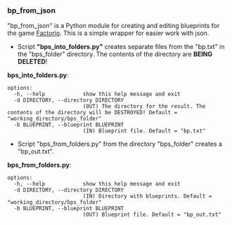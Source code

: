 ### bp_from_json

"bp_from_json" is a Python module for creating and editing blueprints for the game [Factorio](https://factorio.com/).
This is a simple wrapper for easier work with json.



* Script **"bps_into_folders.py"** creates separate files from the "bp.txt" in the "bps_folder" directory. The contents of the directory are **BEING DELETED**!

**bps_into_folders.py**:
```
options:
  -h, --help            show this help message and exit
  -d DIRECTORY, --directory DIRECTORY
                        (OUT) The directory for the result. The contents of the directory will be DESTROYED! Default = "working_directory/bps_folder"
  -b BLUEPRINT, --blueprint BLUEPRINT
                        (IN) Blueprint file. Default = "bp.txt"
```


* Script "bps_from_folders.py" from the directory "bps_folder" creates a "bp_out.txt".

**bps_from_folders.py**:
```
options:
  -h, --help            show this help message and exit
  -d DIRECTORY, --directory DIRECTORY
                        (IN) Directory with blueprints. Default = "working_directory/bps_folder"
  -b BLUEPRINT, --blueprint BLUEPRINT
                        (OUT) Blueprint file. Default = "bp_out.txt"
```
